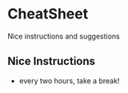 # CheatSheet
Nice instructions and suggestions

## Nice Instructions

 * every two hours, take a break!  
